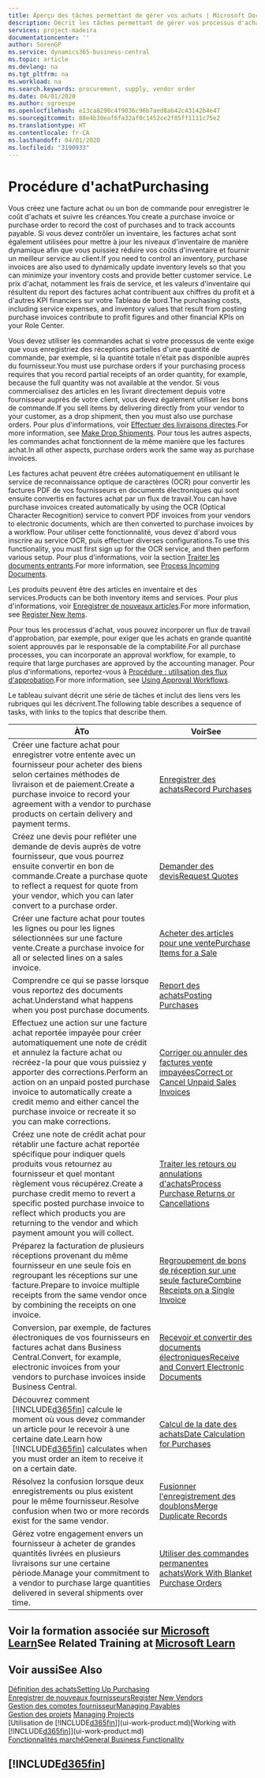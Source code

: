 ```yaml
---
title: Aperçu des tâches permettant de gérer vos achats | Microsoft Docs
description: Décrit les tâches permettant de gérer vos processus d'achat ou d'approvisionnement, y compris le fonctionnement des factures achat et des commandes achat.
services: project-madeira
documentationcenter: ''
author: SorenGP
ms.service: dynamics365-business-central
ms.topic: article
ms.devlang: na
ms.tgt_pltfrm: na
ms.workload: na
ms.search.keywords: procurement, supply, vendor order
ms.date: 04/01/2020
ms.author: sgroespe
ms.openlocfilehash: e13ca8290c4f9036c96b7aed8ab42c43142b4e47
ms.sourcegitcommit: 88e4b30eaf6fa32af0c1452ce2f85ff1111c75e2
ms.translationtype: HT
ms.contentlocale: fr-CA
ms.lasthandoff: 04/01/2020
ms.locfileid: "3190933"
---
```

# <a name="purchasing"></a><span data-ttu-id="e11a0-103">Procédure d'achat</span><span class="sxs-lookup"><span data-stu-id="e11a0-103">Purchasing</span></span>
<span data-ttu-id="e11a0-104">Vous créez une facture achat ou un bon de commande pour enregistrer le coût d'achats et suivre les créances.</span><span class="sxs-lookup"><span data-stu-id="e11a0-104">You create a purchase invoice or purchase order to record the cost of purchases and to track accounts payable.</span></span> <span data-ttu-id="e11a0-105">Si vous devez contrôler un inventaire, les factures achat sont également utilisées pour mettre à jour les niveaux d'inventaire de manière dynamique afin que vous puissiez réduire vos coûts d'inventaire et fournir un meilleur service au client.</span><span class="sxs-lookup"><span data-stu-id="e11a0-105">If you need to control an inventory, purchase invoices are also used to dynamically update inventory levels so that you can minimize your inventory costs and provide better customer service.</span></span> <span data-ttu-id="e11a0-106">Le prix d'achat, notamment les frais de service, et les valeurs d'inventaire qui résultent du report des factures achat contribuent aux chiffres du profit et à d'autres KPI financiers sur votre Tableau de bord.</span><span class="sxs-lookup"><span data-stu-id="e11a0-106">The purchasing costs, including service expenses, and inventory values that result from posting purchase invoices contribute to profit figures and other financial KPIs on your Role Center.</span></span>

<span data-ttu-id="e11a0-107">Vous devez utiliser les commandes achat si votre processus de vente exige que vous enregistriez des réceptions partielles d'une quantité de commande, par exemple, si la quantité totale n'était pas disponible auprès du fournisseur.</span><span class="sxs-lookup"><span data-stu-id="e11a0-107">You must use purchase orders if your purchasing process requires that you record partial receipts of an order quantity, for example, because the full quantity was not available at the vendor.</span></span> <span data-ttu-id="e11a0-108">Si vous commercialisez des articles en les livrant directement depuis votre fournisseur auprès de votre client, vous devez également utiliser les bons de commande.</span><span class="sxs-lookup"><span data-stu-id="e11a0-108">If you sell items by delivering directly from your vendor to your customer, as a drop shipment, then you must also use purchase orders.</span></span> <span data-ttu-id="e11a0-109">Pour plus d'informations, voir [Effectuer des livraisons directes](sales-how-drop-shipment.md).</span><span class="sxs-lookup"><span data-stu-id="e11a0-109">For more information, see [Make Drop Shipments](sales-how-drop-shipment.md).</span></span> <span data-ttu-id="e11a0-110">Pour tous les autres aspects, les commandes achat fonctionnent de la même manière que les factures achat.</span><span class="sxs-lookup"><span data-stu-id="e11a0-110">In all other aspects, purchase orders work the same way as purchase invoices.</span></span>

<span data-ttu-id="e11a0-111">Les factures achat peuvent être créées automatiquement en utilisant le service de reconnaissance optique de caractères (OCR) pour convertir les factures PDF de vos fournisseurs en documents électroniques qui sont ensuite convertis en factures achat par un flux de travail.</span><span class="sxs-lookup"><span data-stu-id="e11a0-111">You can have purchase invoices created automatically by using the OCR (Optical Character Recognition) service to convert PDF invoices from your vendors to electronic documents, which are then converted to purchase invoices by a workflow.</span></span> <span data-ttu-id="e11a0-112">Pour utiliser cette fonctionnalité, vous devez d'abord vous inscrire au service OCR, puis effectuer diverses configurations.</span><span class="sxs-lookup"><span data-stu-id="e11a0-112">To use this functionality, you must first sign up for the OCR service, and then perform various setup.</span></span> <span data-ttu-id="e11a0-113">Pour plus d'informations, voir la section [Traiter les documents entrants](across-process-income-documents.md).</span><span class="sxs-lookup"><span data-stu-id="e11a0-113">For more information, see [Process Incoming Documents](across-process-income-documents.md).</span></span>      

<span data-ttu-id="e11a0-114">Les produits peuvent être des articles en inventaire et des services.</span><span class="sxs-lookup"><span data-stu-id="e11a0-114">Products can be both inventory items and services.</span></span> <span data-ttu-id="e11a0-115">Pour plus d'informations, voir [Enregistrer de nouveaux articles](inventory-how-register-new-items.md).</span><span class="sxs-lookup"><span data-stu-id="e11a0-115">For more information, see [Register New Items](inventory-how-register-new-items.md).</span></span>

<span data-ttu-id="e11a0-116">Pour tous les processus d'achat, vous pouvez incorporer un flux de travail d'approbation, par exemple, pour exiger que les achats en grande quantité soient approuvés par le responsable de la comptabilité.</span><span class="sxs-lookup"><span data-stu-id="e11a0-116">For all purchase processes, you can incorporate an approval workflow, for example, to require that large purchases are approved by the accounting manager.</span></span> <span data-ttu-id="e11a0-117">Pour plus d'informations, reportez-vous à [Procédure : utilisation des flux d'approbation](across-how-use-approval-workflows.md).</span><span class="sxs-lookup"><span data-stu-id="e11a0-117">For more information, see [Using Approval Workflows](across-how-use-approval-workflows.md).</span></span>

<span data-ttu-id="e11a0-118">Le tableau suivant décrit une série de tâches et inclut des liens vers les rubriques qui les décrivent.</span><span class="sxs-lookup"><span data-stu-id="e11a0-118">The following table describes a sequence of tasks, with links to the topics that describe them.</span></span>

| <span data-ttu-id="e11a0-119">À</span><span class="sxs-lookup"><span data-stu-id="e11a0-119">To</span></span> | <span data-ttu-id="e11a0-120">Voir</span><span class="sxs-lookup"><span data-stu-id="e11a0-120">See</span></span> |
| --- | --- |
| <span data-ttu-id="e11a0-121">Créer une facture achat pour enregistrer votre entente avec un fournisseur pour acheter des biens selon certaines méthodes de livraison et de paiement.</span><span class="sxs-lookup"><span data-stu-id="e11a0-121">Create a purchase invoice to record your agreement with a vendor to purchase products on certain delivery and payment terms.</span></span> |[<span data-ttu-id="e11a0-122">Enregistrer des achats</span><span class="sxs-lookup"><span data-stu-id="e11a0-122">Record Purchases</span></span>](purchasing-how-record-purchases.md) |
|<span data-ttu-id="e11a0-123">Créez une devis pour refléter une demande de devis auprès de votre fournisseur, que vous pourrez ensuite convertir en bon de commande.</span><span class="sxs-lookup"><span data-stu-id="e11a0-123">Create a purchase quote to reflect a request for quote from your vendor, which you can later convert to a purchase order.</span></span>|[<span data-ttu-id="e11a0-124">Demander des devis</span><span class="sxs-lookup"><span data-stu-id="e11a0-124">Request Quotes</span></span>](purchasing-how-request-quotes.md)|
| <span data-ttu-id="e11a0-125">Créer une facture achat pour toutes les lignes ou pour les lignes sélectionnées sur une facture vente.</span><span class="sxs-lookup"><span data-stu-id="e11a0-125">Create a purchase invoice for all or selected lines on a sales invoice.</span></span> |[<span data-ttu-id="e11a0-126">Acheter des articles pour une vente</span><span class="sxs-lookup"><span data-stu-id="e11a0-126">Purchase Items for a Sale</span></span>](purchasing-how-purchase-products-sale.md) |
|<span data-ttu-id="e11a0-127">Comprendre ce qui se passe lorsque vous reportez des documents achat.</span><span class="sxs-lookup"><span data-stu-id="e11a0-127">Understand what happens when you post purchase documents.</span></span>|[<span data-ttu-id="e11a0-128">Report des achats</span><span class="sxs-lookup"><span data-stu-id="e11a0-128">Posting Purchases</span></span>](ui-post-purchases.md)|
| <span data-ttu-id="e11a0-129">Effectuez une action sur une facture achat reportée impayée pour créer automatiquement une note de crédit et annulez la facture achat ou recréez-la pour que vous puissiez y apporter des corrections.</span><span class="sxs-lookup"><span data-stu-id="e11a0-129">Perform an action on an unpaid posted purchase invoice to automatically create a credit memo and either cancel the purchase invoice or recreate it so you can make corrections.</span></span> |[<span data-ttu-id="e11a0-130">Corriger ou annuler des factures vente impayées</span><span class="sxs-lookup"><span data-stu-id="e11a0-130">Correct or Cancel Unpaid Sales Invoices</span></span>](purchasing-how-correct-cancel-unpaid-purchase-invoices.md) |
| <span data-ttu-id="e11a0-131">Créez une note de crédit achat pour rétablir une facture achat reportée spécifique pour indiquer quels produits vous retournez au fournisseur et quel montant règlement vous récupérez.</span><span class="sxs-lookup"><span data-stu-id="e11a0-131">Create a purchase credit memo to revert a specific posted purchase invoice to reflect which products you are returning to the vendor and which payment amount you will collect.</span></span> |[<span data-ttu-id="e11a0-132">Traiter les retours ou annulations d'achats</span><span class="sxs-lookup"><span data-stu-id="e11a0-132">Process Purchase Returns or Cancellations</span></span>](purchasing-how-register-new-vendors.md) |
|<span data-ttu-id="e11a0-133">Préparez la facturation de plusieurs réceptions provenant du même fournisseur en une seule fois en regroupant les réceptions sur une facture.</span><span class="sxs-lookup"><span data-stu-id="e11a0-133">Prepare to invoice multiple receipts from the same vendor once by combining the receipts on one invoice.</span></span>|[<span data-ttu-id="e11a0-134">Regroupement de bons de réception sur une seule facture</span><span class="sxs-lookup"><span data-stu-id="e11a0-134">Combine Receipts on a Single Invoice</span></span>](purchasing-how-to-combine-receipts.md)|
|<span data-ttu-id="e11a0-135">Conversion, par exemple, de factures électroniques de vos fournisseurs en factures achat dans Business Central.</span><span class="sxs-lookup"><span data-stu-id="e11a0-135">Convert, for example, electronic invoices from your vendors to purchase invoices inside Business Central.</span></span>|[<span data-ttu-id="e11a0-136">Recevoir et convertir des documents électroniques</span><span class="sxs-lookup"><span data-stu-id="e11a0-136">Receive and Convert Electronic Documents</span></span>](purchasing-how-to-receive-and-convert-electronic-documents.md)|
| <span data-ttu-id="e11a0-137">Découvrez comment [!INCLUDE[d365fin](includes/d365fin_md.md)] calcule le moment où vous devez commander un article pour le recevoir à une certaine date.</span><span class="sxs-lookup"><span data-stu-id="e11a0-137">Learn how [!INCLUDE[d365fin](includes/d365fin_md.md)] calculates when you must order an item to receive it on a certain date.</span></span>|[<span data-ttu-id="e11a0-138">Calcul de la date des achats</span><span class="sxs-lookup"><span data-stu-id="e11a0-138">Date Calculation for Purchases</span></span>](purchasing-date-calculation-for-purchases.md)|
|<span data-ttu-id="e11a0-139">Résolvez la confusion lorsque deux enregistrements ou plus existent pour le même fournisseur.</span><span class="sxs-lookup"><span data-stu-id="e11a0-139">Resolve confusion when two or more records exist for the same vendor.</span></span>|[<span data-ttu-id="e11a0-140">Fusionner l'enregistrement des doublons</span><span class="sxs-lookup"><span data-stu-id="e11a0-140">Merge Duplicate Records</span></span>](sales-how-merge-duplicate-records.md)|
|<span data-ttu-id="e11a0-141">Gérez votre engagement envers un fournisseur à acheter de grandes quantités livrées en plusieurs livraisons sur une certaine période.</span><span class="sxs-lookup"><span data-stu-id="e11a0-141">Manage your commitment to a vendor to purchase large quantities delivered in several shipments over time.</span></span>|[<span data-ttu-id="e11a0-142">Utiliser des commandes permanentes achats</span><span class="sxs-lookup"><span data-stu-id="e11a0-142">Work With Blanket Purchase Orders</span></span>](sales-how-to-create-blanket-sales-orders.md)|

## <a name="see-related-training-at-microsoft-learn"></a><span data-ttu-id="e11a0-143">Voir la formation associée sur [Microsoft Learn](/learn/paths/purchase-items-services-dynamics-365-business-central/)</span><span class="sxs-lookup"><span data-stu-id="e11a0-143">See Related Training at [Microsoft Learn](/learn/paths/purchase-items-services-dynamics-365-business-central/)</span></span>

## <a name="see-also"></a><span data-ttu-id="e11a0-144">Voir aussi</span><span class="sxs-lookup"><span data-stu-id="e11a0-144">See Also</span></span>
[<span data-ttu-id="e11a0-145">Définition des achats</span><span class="sxs-lookup"><span data-stu-id="e11a0-145">Setting Up Purchasing</span></span>](purchasing-setup-purchasing.md)  
[<span data-ttu-id="e11a0-146">Enregistrer de nouveaux fournisseurs</span><span class="sxs-lookup"><span data-stu-id="e11a0-146">Register New Vendors</span></span>](purchasing-how-register-new-vendors.md)  
[<span data-ttu-id="e11a0-147">Gestion des comptes fournisseur</span><span class="sxs-lookup"><span data-stu-id="e11a0-147">Managing Payables</span></span>](payables-manage-payables.md)  
<span data-ttu-id="e11a0-148">[Gestion des projets](projects-manage-projects.md)  </span><span class="sxs-lookup"><span data-stu-id="e11a0-148">[Managing Projects](projects-manage-projects.md)  </span></span>  
<span data-ttu-id="e11a0-149">[Utilisation de [!INCLUDE[d365fin](includes/d365fin_md.md)]](ui-work-product.md)</span><span class="sxs-lookup"><span data-stu-id="e11a0-149">[Working with [!INCLUDE[d365fin](includes/d365fin_md.md)]](ui-work-product.md)</span></span>  
[<span data-ttu-id="e11a0-150">Fonctionnalités marché</span><span class="sxs-lookup"><span data-stu-id="e11a0-150">General Business Functionality</span></span>](ui-across-business-areas.md)

## [!INCLUDE[d365fin](includes/free_trial_md.md)]  
